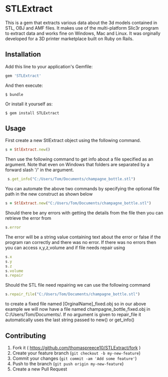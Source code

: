 # STLExtract

This is a gem that extracts various data about the 3d models contained in STL, OBJ and AMF files. It makes use of the multi-platform Slic3r program to extract data and works fine on Windows, Mac and Linux. It was orginally developed for a 3D printer marketplace built on Ruby on Rails.

## Installation

Add this line to your application's Gemfile:

```ruby
gem 'STLExtract'
```

And then execute:

    $ bundle

Or install it yourself as:

    $ gem install STLExtract

## Usage

First create a new StlExtract object using the following command.

```ruby
s = StlExtract.new()
```

Then use the following command to get info about a file specified as an argument. Note that even on Windows that folders are separated by a forward slash '/' in the argument.

```ruby
 s.get_info("C:/Users/Tom/Documents/champagne_bottle.stl")
```

You can automate the above two commands by specifying the optional file path in the new construct as shown below

```ruby
s = StlExtract.new("C:/Users/Tom/Documents/champagne_bottle.stl")
```

Should there be any errors with getting the details from the file then you can retrieve the error from 

```ruby
s.error
```

The error will be a string value containing text about the error or false if the program ran correctly and there was no error. If there was no errors then you can access x,y,z,volume and if file needs repair using

```ruby
s.x
s.y
s.z
s.volume
s.repair
```

Should the STL file need repairing we can use the following command

```ruby
s.repair_file("C:/Users/Tom/Documents/champagne_bottle.stl")
```

to create a fixed file named [OrginalName]_fixed.obj so in our above example we will now have a file named champagne_bottle_fixed.obj in C:/Users/Tom/Documents/.
If no argument is given to repair_file it automatically uses the last string passed to new() or get_info()


## Contributing

1. Fork it ( https://github.com/thomaspreece10/STLExtract/fork )
2. Create your feature branch (`git checkout -b my-new-feature`)
3. Commit your changes (`git commit -am 'Add some feature'`)
4. Push to the branch (`git push origin my-new-feature`)
5. Create a new Pull Request
